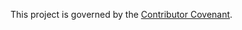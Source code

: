 This project is governed by the [Contributor Covenant][covenant].

[covenant]: http://contributor-covenant.org/version/1/4/code_of_conduct.md

